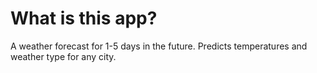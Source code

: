 # What is this app?
A weather forecast for 1-5 days in the future.
Predicts temperatures and weather type for any city.